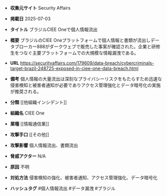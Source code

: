 - **収集元サイト**
Security Affairs

- **掲載日**
2025-07-03

- **タイトル**
ブラジルCIEE Oneで個人情報流出

- **概要**
ブラジルのCIEE Oneプラットフォームで個人情報と書類が流出しデータブローカー888がダークウェブで販売した事案が確認された。企業と研修生をつなぐ主要プラットフォームでの大規模な情報漏洩である。

- **URL**
https://securityaffairs.com/179609/data-breach/cybercriminals-target-brazil-248725-exposed-in-ciee-one-data-breach.html

- **備考**
個人情報の大量流出は深刻なプライバシーリスクをもたらすため迅速な侵害検知と被害者通知が必要でありアクセス管理強化とデータ暗号化の実施が推奨される。

- **分類**
[[他組織インシデント]]

- **組織名**
CIEE One

- **業種**
[[情報通信業]]

- **攻撃手口**
[[その他]]

- **攻撃影響**
個人情報流出、書類流出

- **脅威アクター**
N/A

- **原因**
不明

- **対処方法**
侵害検知の強化、被害者通知、アクセス管理強化、データ暗号化

- **ハッシュタグ**
#個人情報流出 #データ漏洩 #ブラジル
